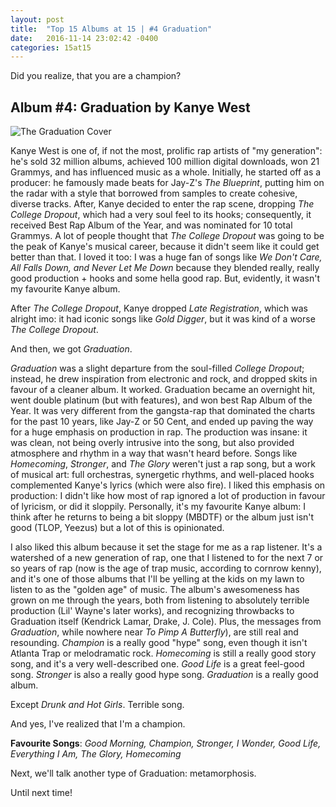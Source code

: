 ```yaml
---
layout: post
title:  "Top 15 Albums at 15 | #4 Graduation"
date:   2016-11-14 23:02:42 -0400
categories: 15at15
---
```


Did you realize, that you are a champion?

## Album #4: Graduation by Kanye West

![The Graduation Cover]({{site.baseurl}}/img/albums/graduation.jpg)

Kanye West is one of, if not the most, prolific rap artists of "my generation": he's sold 32 million albums, achieved 100 million digital downloads, won 21 Grammys, and has influenced music as a whole. Initially, he started off as a producer: he famously made beats for Jay-Z's *The Blueprint*, putting him on the radar with a style that borrowed from samples to create cohesive, diverse tracks. After, Kanye decided to enter the rap scene, dropping *The College Dropout*, which had a very soul feel to its hooks; consequently, it received Best Rap Album of the Year, and was nominated for 10 total Grammys. A lot of people thought that *The College Dropout* was going to be the peak of Kanye's musical career, because it didn't seem like it could get better than that. I loved it too: I was a huge fan of songs like *We Don't Care, All Falls Down, and Never Let Me Down* because they blended really, really good production + hooks and some hella good rap. But, evidently, it wasn't my favourite Kanye album.

After *The College Dropout*, Kanye dropped *Late Registration*, which was alright imo: it had iconic songs like *Gold Digger*, but it was kind of a worse *The College Dropout*.

And then, we got *Graduation*.

*Graduation* was a slight departure from the soul-filled *College Dropout*; instead, he drew inspiration from electronic and rock, and dropped skits in favour of a cleaner album. It worked. Graduation became an overnight hit, went double platinum (but with features), and won best Rap Album of the Year. It was very different from the gangsta-rap that dominated the charts for the past 10 years, like Jay-Z or 50 Cent, and ended up paving the way for a huge emphasis on production in rap. The production was insane: it was clean, not being overly intrusive into the song, but also provided atmosphere and rhythm in a way that wasn't heard before. Songs like *Homecoming*, *Stronger*, and *The Glory* weren't just a rap song, but a work of musical art: full orchestras, synergetic rhythms, and well-placed hooks complemented Kanye's lyrics (which were also fire). I liked this emphasis on production: I didn't like how most of rap ignored a lot of production in favour of lyricism, or did it sloppily. Personally, it's my favourite Kanye album: I think after he returns to being a bit sloppy (MBDTF) or the album just isn't good (TLOP, Yeezus) but a lot of this is opinionated.

I also liked this album because it set the stage for me as a rap listener. It's a watershed of a new generation of rap, one that I listened to for the next 7 or so years of rap (now is the age of trap music, according to cornrow kenny), and it's one of those albums that I'll be yelling at the kids on my lawn to listen to as the "golden age" of music. The album's awesomeness has grown on me through the years, both from listening to absolutely terrible production (Lil' Wayne's later works), and recognizing throwbacks to Graduation itself (Kendrick Lamar, Drake, J. Cole). Plus, the messages from *Graduation*, while nowhere near *To Pimp A Butterfly*), are still real and resounding. *Champion* is a really good "hype" song, even though it isn't Atlanta Trap or melodramatic rock. *Homecoming* is still a really good story song, and it's a very well-described one. *Good Life* is a great feel-good song. *Stronger* is also a really good hype song. *Graduation* is a really good album.

Except *Drunk and Hot Girls*. Terrible song.

And yes, I've realized that I'm a champion.

**Favourite Songs**: *Good Morning, Champion, Stronger, I Wonder, Good Life, Everything I Am, The Glory, Homecoming*

Next, we'll talk another type of Graduation: metamorphosis.

Until next time!
